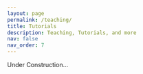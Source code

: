 ```yaml
---
layout: page
permalink: /teaching/
title: Tutorials
description: Teaching, Tutorials, and more
nav: false
nav_order: 7
---
```


Under Construction...

